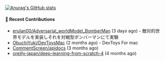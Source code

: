 [![Anurag's GitHub stats](https://github-readme-stats.vercel.app/api?username=qqhann&count_private=true&show_icons=true&theme=tokyonight)](https://github.com/anuraghazra/github-readme-stats)






#### 🌱 Recent Contributions

- [erulan00/Adversarial_worldModel_BomberMan](https://github.com/erulan00/Adversarial_worldModel_BomberMan) (3 days ago) - 敵対的世界モデルを実装しそれを対戦型ボンバーマンにて実験
- [ObuchiYuki/DevToysMac](https://github.com/ObuchiYuki/DevToysMac) (2 months ago) - DevToys For mac
- [CommentScreen/apidocs](https://github.com/CommentScreen/apidocs) (3 months ago)
- [oreilly-japan/deep-learning-from-scratch-4](https://github.com/oreilly-japan/deep-learning-from-scratch-4) (4 months ago)
